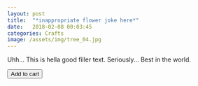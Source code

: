 ```yaml
---
layout: post
title:  "*inappropriate flower joke here*"
date:   2018-02-08 00:03:45
categories: Crafts
image: /assets/img/tree_04.jpg
---
```


<p>Uhh... This is hella good filler text. Seriously... Best in the world.</p>

<button type="button" class="snipcart-add-item"
 data-item-name="Tree 4"
 data-item-price="50.00"
 data-item-id="04"
 data-item-url="https://snipcart.com/crafts">
  Add to cart
</button>

